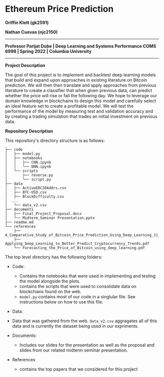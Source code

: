 # Ethereum Price Prediction

**Griffin Klett (gk2591)**

**Nathan Cuevas (njc2150)**

---

**Professor Parijat Dube | Deep Learning and Systems Performance COMS 6998 | Spring 2022 | Columbia University**

---

**Project Description**

The goal of this project is to implement and backtest deep learning models that build and expand upon approaches in existing literature on Bitcoin prediction. We will then then translate and apply approaches from previous literature to create a classifier that when given previous data, can predict whether the price will rise or fall the following day. We hope to leverage our domain knowledge in blockchains to design this model and carefully select an ideal feature set to create a profitable model. We will test the performance of the model by measuring test and validation accuracy and by creating a trading simulation that trades an initial investment on previous data. 

**Repository Description**

This repository's directory structure is as follows:

```
├── code
│   ├── model.py
│   ├── notebooks
│   │   ├── CNN.ipynb
│   │   └── DNN.ipynb
│   └── scripts
│       ├── reverse.py
│       └── script.py
├── data
│   ├── ActiveERC20Addrs.csv
│   ├── BTC-USD.csv
│   ├── BlockDifficulty.csv
|  ...
│   └── data_v2.csv
├── documents
│   ├── Final_Project_Proposal.docx
│   └── Midterm_Seminar Presentation.pptx
├── readme.md
└── references
    ├── A_Comparative_Study_of_Bitcoin_Price_Prediction_Using_Deep_Learning_Ji_Et_Al.pdf
    ├── Applying_Deep_Learning_to_Better_Predict_Cryptocurrency_Trends.pdf
    └── Forecasting_the_Price_of_Bitcoin_using_deep_learning.pdf
```

The top level directory has the following folders:

* Code: 
  * Contains the notebooks that were used in implementing and testing the model alongside the plots. 
  * contains the scripts that were used to consolidate data on blockchians found on the web. 
  * `model.py` contains most of our code in a singlular file. See instructions below on how to use this file. 

*  Data:
  * Data that was gathered from the web. `data_v2.csv` aggragates all of this data and is currently the dataset being used in our expriments. 

* Documents: 
  * Includes our slides for the presentation as well as the proposal and slides from our related midterm seminar presentation. 

* References
  * contains the top papers that we considered for this project
